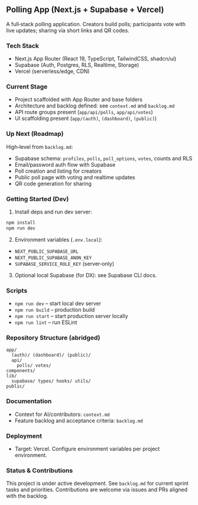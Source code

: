 ## Polling App (Next.js + Supabase + Vercel)

A full‑stack polling application. Creators build polls; participants vote with live updates; sharing via short links and QR codes.

### Tech Stack

- Next.js App Router (React 19, TypeScript, TailwindCSS, shadcn/ui)
- Supabase (Auth, Postgres, RLS, Realtime, Storage)
- Vercel (serverless/edge, CDN)

### Current Stage

- Project scaffolded with App Router and base folders
- Architecture and backlog defined: see `context.md` and `backlog.md`
- API route groups present (`app/api/polls`, `app/api/votes`)
- UI scaffolding present (`app/(auth)`, `(dashboard)`, `(public)`)

### Up Next (Roadmap)

High‑level from `backlog.md`:

- Supabase schema: `profiles`, `polls`, `poll_options`, `votes`, counts and RLS
- Email/password auth flow with Supabase
- Poll creation and listing for creators
- Public poll page with voting and realtime updates
- QR code generation for sharing

### Getting Started (Dev)

1. Install deps and run dev server:

```bash
npm install
npm run dev
```

2. Environment variables (`.env.local`):

- `NEXT_PUBLIC_SUPABASE_URL`
- `NEXT_PUBLIC_SUPABASE_ANON_KEY`
- `SUPABASE_SERVICE_ROLE_KEY` (server‑only)

3. Optional local Supabase (for DX): see Supabase CLI docs.

### Scripts

- `npm run dev` – start local dev server
- `npm run build` – production build
- `npm run start` – start production server locally
- `npm run lint` – run ESLint

### Repository Structure (abridged)

```
app/
  (auth)/ (dashboard)/ (public)/
  api/
    polls/ votes/
components/
lib/
  supabase/ types/ hooks/ utils/
public/
```

### Documentation

- Context for AI/contributors: `context.md`
- Feature backlog and acceptance criteria: `backlog.md`

### Deployment

- Target: Vercel. Configure environment variables per project environment.

### Status & Contributions

This project is under active development. See `backlog.md` for current sprint tasks and priorities. Contributions are welcome via issues and PRs aligned with the backlog.

